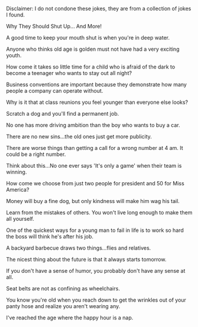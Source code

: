 Disclaimer: I do not condone these jokes, they are from a collection of jokes I found.

Why They Should Shut Up... And More!

A good time to keep your mouth shut is when you're in deep water.

Anyone who thinks old age is golden must not have had a very exciting youth.

How come it takes so little time for a child who is afraid of the dark to become a teenager who wants to stay out all night?

Business conventions are important because they demonstrate how many people a company can operate without.

Why is it that at class reunions you feel younger than everyone else looks?

Scratch a dog and you'll find a permanent job.

No one has more driving ambition than the boy who wants to buy a car.

There are no new sins...the old ones just get more publicity.

There are worse things than getting a call for a wrong number at 4 am. It could be a right number.

Think about this...No one ever says 'It's only a game' when their team is winning.

How come we choose from just two people for president and 50 for Miss America?

Money will buy a fine dog, but only kindness will make him wag his tail.

Learn from the mistakes of others. You won't live long enough to make them all yourself.

One of the quickest ways for a young man to fail in life is to work so hard the boss will think he's after his job.

A backyard barbecue draws two things...flies and relatives.

The nicest thing about the future is that it always starts tomorrow.

If you don't have a sense of humor, you probably don't have any sense at all.

Seat belts are not as confining as wheelchairs.

You know you're old when you reach down to get the wrinkles out of your panty hose and realize you aren't wearing any.

I've reached the age where the happy hour is a nap.

